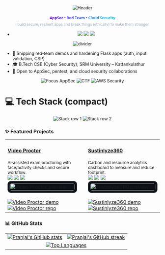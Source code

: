 <!-- Hero -->
<div align="center">
  <img src="https://capsule-render.vercel.app/api?type=waving&color=0:6A00FF,100:00D4FF&height=200&section=header&text=Pranjal%20Babel&fontSize=44&fontColor=ffffff&animation=fadeIn&desc=Cybersecurity%20%E2%80%A2%20Web%20Dev%20%E2%80%A2%20CTF%20Player&descAlign=50&descAlignY=75" alt="Header"/>
</div>

<div align="center">
  <!-- Animated role rotator (lightweight SVG, no external JS) -->
  <svg viewBox="0 0 900 70" width="100%" height="70">
    <defs>
      <linearGradient id="introGrad" x1="0%" y1="0%" x2="100%" y2="0%">
        <stop offset="0%" stop-color="#6A00FF">
          <animate attributeName="stop-color" values="#6A00FF;#00D4FF;#6A00FF" dur="6s" repeatCount="indefinite"/>
        </stop>
        <stop offset="100%" stop-color="#00D4FF">
          <animate attributeName="stop-color" values="#00D4FF;#6A00FF;#00D4FF" dur="6s" repeatCount="indefinite"/>
        </stop>
      </linearGradient>
      <style>
        .intro-text { font: 700 22px 'Segoe UI', Ubuntu, Sans-Serif; fill: url(#introGrad); }
        @media (prefers-reduced-motion: reduce) { .intro-text { fill: #8ab4f8; } }
      </style>
    </defs>
    <text class="intro-text" x="50%" y="45" dominant-baseline="middle" text-anchor="middle" opacity="1">AppSec • Red Team • Cloud Security
      <animate attributeName="opacity" values="1;0;0" dur="9s" repeatCount="indefinite"/>
    </text>
    <text class="intro-text" x="50%" y="45" dominant-baseline="middle" text-anchor="middle" opacity="0">Secure Flask • Auth • CSP • Input Validation
      <animate attributeName="opacity" values="0;1;0" dur="9s" begin="3s" repeatCount="indefinite"/>
    </text>
    <text class="intro-text" x="50%" y="45" dominant-baseline="middle" text-anchor="middle" opacity="0">CTF Player • Threat Modeling • DFIR
      <animate attributeName="opacity" values="0;0;1" dur="9s" begin="6s" repeatCount="indefinite"/>
    </text>
  </svg>
  <sub style="color:#9aa4b2">I build secure, resilient apps and break things (ethically) to make them stronger.</sub>
</div>

- <p align="center">
  <a href="https://pranjal-babel.vercel.app/"><img src="https://img.shields.io/badge/Portfolio-Visit-4CAF50?style=for-the-badge&logo=vercel&logoColor=white" /></a>
  <a href="https://www.linkedin.com/in/pranjalbabel"><img src="https://img.shields.io/badge/LinkedIn-Connect-0A66C2?logo=linkedin&style=for-the-badge" /></a>
  <a href="mailto:pranjalbabel08@gmail.com"><img src="https://img.shields.io/badge/Email-Contact-EA4335?logo=gmail&logoColor=white&style=for-the-badge" /></a>
  </p>

<p align="center"><img src="https://capsule-render.vercel.app/api?type=rect&color=0:6A00FF,100:00D4FF&height=2&section=footer" alt="divider"/></p>

- 🔭 Shipping red‑team demos and hardening Flask apps (auth, input validation, CSP)
- 🎓 B.Tech CSE (Cyber Security), SRM University – Kattankulathur
- 🤝 Open to AppSec, pentest, and cloud security collaborations


<div align="center">

<img src="https://img.shields.io/badge/Focus-AppSec-6A00FF?style=for-the-badge&labelColor=1f1f1f" alt="Focus AppSec"/>
<img src="https://img.shields.io/badge/CTF-Training-00D4FF?style=for-the-badge&labelColor=1f1f1f" alt="CTF"/>
<img src="https://img.shields.io/badge/AWS-Cloud%20Security-ff9900?style=for-the-badge&logo=amazon-aws&logoColor=white&labelColor=1f1f1f" alt="AWS Security"/>

</div>


# 💻 Tech Stack (compact)

<div align="center">

<!-- Row 1: Languages, Frameworks -->
<img src="https://skillicons.dev/icons?i=python,java,js,html,css,bash,react,nodejs,flask&perline=9" alt="Stack row 1"/>

<!-- Row 2: Databases, Cloud, OS/Tools -->
<img src="https://skillicons.dev/icons?i=mongodb,postgres,aws,gcp,vercel,firebase,ubuntu,kali,powershell&perline=9" alt="Stack row 2"/>

</div>



### ✨ Featured Projects

<div align="center">

<table>
  <tr>
    <td width="48%">
      <h4><a href="https://github.com/PranjalBugged-Out/video_proctor">Video Proctor</a></h4>
      <sub>AI‑assisted exam proctoring with face/activity checks and secure workflow.</sub>
      <br/>
      <img src="https://img.shields.io/badge/Python-3776AB?logo=python&logoColor=FFD43B"/>
      <img src="https://img.shields.io/badge/Flask-000000?logo=flask&logoColor=white"/>
      <img src="https://img.shields.io/badge/AWS-232F3E?logo=amazon-aws&logoColor=FF9900"/>
      <br/>
      <div style="background:#0d1117;border:1px solid #222;border-radius:10px;padding:6px;">
        <img src="https://opengraph.githubassets.com/1/PranjalBugged-Out/video_proctor" alt="Video Proctor preview" style="width:100%;border-radius:6px;"/>
      </div>
      <br/>
      <a href="https://github.com/PranjalBugged-Out/video_proctor#readme"><img src="https://img.shields.io/badge/Live%20Demo-00b894?style=for-the-badge" alt="Video Proctor demo"/></a>
      <a href="https://github.com/PranjalBugged-Out/video_proctor"><img src="https://img.shields.io/badge/GitHub-181717?logo=github&logoColor=white&style=for-the-badge" alt="Video Proctor repo"/></a>
    </td>
    <td width="4%"></td>
    <td width="48%">
      <h4><a href="https://github.com/PranjalBugged-Out/Sustinlyze360">Sustinlyze360</a></h4>
      <sub>Carbon and resource analytics dashboard to measure and reduce footprint.</sub>
      <br/>
      <img src="https://img.shields.io/badge/Node.js-6DA55F?logo=node.js&logoColor=white"/>
      <img src="https://img.shields.io/badge/React-20232A?logo=react&logoColor=61DAFB"/>
      <img src="https://img.shields.io/badge/MongoDB-4ea94b?logo=mongodb&logoColor=white"/>
      <br/>
      <div style="background:#0d1117;border:1px solid #222;border-radius:10px;padding:6px;">
        <img src="https://opengraph.githubassets.com/1/PranjalBugged-Out/Sustinlyze360" alt="Sustinlyze360 preview" style="width:100%;border-radius:6px;"/>
      </div>
      <br/>
      <a href="https://github.com/PranjalBugged-Out/Sustinlyze360#readme"><img src="https://img.shields.io/badge/Live%20Demo-00b894?style=for-the-badge" alt="Sustinlyze360 demo"/></a>
      <a href="https://github.com/PranjalBugged-Out/Sustinlyze360"><img src="https://img.shields.io/badge/GitHub-181717?logo=github&logoColor=white&style=for-the-badge" alt="Sustinlyze360 repo"/></a>
    </td>
  </tr>
</table>

</div>

### 📊 GitHub Stats

<div align="center">

<!-- Row 1: Stats + Streak -->
<table>
  <tr>
    <td>
      <a href="https://github.com/PranjalBugged-Out">
        <img alt="Pranjal's GitHub stats" src="https://github-readme-stats.vercel.app/api?username=PranjalBugged-Out&show_icons=true&theme=tokyonight&hide_border=true" />
      </a>
    </td>
    <td>
      <a href="https://github.com/PranjalBugged-Out">
        <img alt="Pranjal's GitHub streak" src="https://streak-stats.demolab.com?user=PranjalBugged-Out&theme=tokyonight&hide_border=true" />
      </a>
    </td>
  </tr>
  <tr>
    <td colspan="2" align="center">
      <a href="https://github.com/PranjalBugged-Out">
        <img alt="Top Languages" src="https://github-readme-stats.vercel.app/api/top-langs/?username=PranjalBugged-Out&layout=compact&theme=tokyonight&hide_border=true" />
      </a>
    </td>
  </tr>
  
</table>

</div>







<!-- Unique section replaces badges: minimalist focus chips above -->



